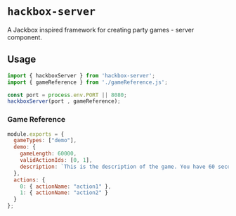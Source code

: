 # `hackbox-server`

A Jackbox inspired framework for creating party games - server component.

## Usage

```javascript
import { hackboxServer } from 'hackbox-server';
import { gameReference } from './gameReference.js';

const port = process.env.PORT || 8080;
hackboxServer(port , gameReference);
```

### Game Reference

```javascript
module.exports = {
  gameTypes: ["demo"],
  demo: {
    gameLength: 60000,
    validActionIds: [0, 1],
    description: `This is the description of the game. You have 60 seconds to compete`
  },
  actions: {
    0: { actionName: "action1" },
    1: { actionName: "action2" }
  }
};
```
